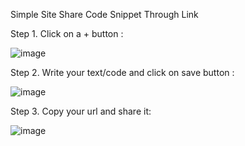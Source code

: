 Simple Site Share Code Snippet Through Link 

Step 1. Click on a + button :

![image](https://user-images.githubusercontent.com/81398258/184396016-b81b7fd1-c165-4cd8-a7cf-3e422081d8f0.png)

Step 2. Write your text/code and click on save button :

![image](https://user-images.githubusercontent.com/81398258/184396793-4e2a15c0-8de3-4b71-93a8-b21b4eb1b41f.png)

Step 3. Copy your url and share it:

![image](https://user-images.githubusercontent.com/81398258/184396873-6293350c-3c13-4ad9-aff0-c3d609e951aa.png)
